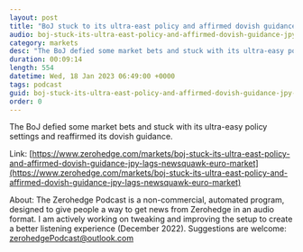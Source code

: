 ```yaml
---
layout: post
title: "BoJ stuck to its ultra-east policy and affirmed dovish guidance, JPY lags - Newsquawk Euro Market Open"
audio: boj-stuck-its-ultra-east-policy-and-affirmed-dovish-guidance-jpy-lags-newsquawk-euro-market-0
category: markets
desc: "The BoJ defied some market bets and stuck with its ultra-easy policy settings and reaffirmed its dovish guidance."
duration: 00:09:14
length: 554
datetime: Wed, 18 Jan 2023 06:49:00 +0000
tags: podcast
guid: boj-stuck-its-ultra-east-policy-and-affirmed-dovish-guidance-jpy-lags-newsquawk-euro-market-0
order: 0
---
```

The BoJ defied some market bets and stuck with its ultra-easy policy settings and reaffirmed its dovish guidance.

Link: [https://www.zerohedge.com/markets/boj-stuck-its-ultra-east-policy-and-affirmed-dovish-guidance-jpy-lags-newsquawk-euro-market](https://www.zerohedge.com/markets/boj-stuck-its-ultra-east-policy-and-affirmed-dovish-guidance-jpy-lags-newsquawk-euro-market)

About: The Zerohedge Podcast is a non-commercial, automated program, designed to give people a way to get news from Zerohedge in an audio format.  I am actively working on tweaking and improving the setup to create a better listening experience (December 2022).  Suggestions are welcome: [zerohedgePodcast@outlook.com](mailto:zerohedgePodcast@outlook.com)